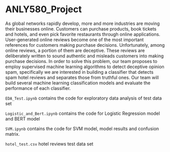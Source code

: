 # ANLY580_Project

As global networks rapidly develop, more and more industries are moving their businesses online. Customers can purchase products, book tickets and hotels, and even pick favorite restaurants through online applications. User-generated online reviews become one of the most important references for customers making purchase decisions. Unfortunately, among online reviews, a portion of them are deceptive. These reviews are deliberately written to sound authentic and misleads customers into making purchase decisions. In order to solve this problem, our team proposes to employ supervised machine learning algorithms to detect deceptive opinion spam, specifically we are interested in building a classifier that detects spam hotel reviews and separates those from truthful ones. Our team will build several machine learning classification models and evaluate the performance of each classifier.

``EDA_Test.ipynb`` contains the code for exploratory data analysis of test data set

``Logistic_and_Bert.ipynb`` contains the code for Logistic Regression model and BERT model

``SVM.ipynb`` contains the code for SVM model, model results and confusion matrix.

``hotel_test.csv`` hotel reviews test data set

